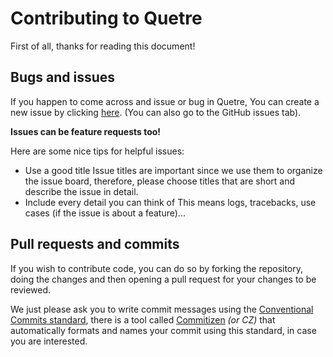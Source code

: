 # Contributing to Quetre

First of all, thanks for reading this document!

## Bugs and issues

If you happen to come across and issue or bug in Quetre, You can create a new issue by clicking [here](https://github.com/zyachel/quetre/issues/new/choose). (You can also go to the GitHub issues tab).

**Issues can be feature requests too!**

Here are some nice tips for helpful issues:

- Use a good title
  Issue titles are important since we use them to organize the issue board, therefore, please choose titles that are short and describe the issue in detail.
- Include every detail you can think of
  This means logs, tracebacks, use cases (if the issue is about a feature)...
  
## Pull requests and commits

If you wish to contribute code, you can do so by forking the repository, doing the changes and then opening a pull request for your changes to be reviewed.

We just please ask you to write commit messages using the [Conventional Commits standard](https://www.conventionalcommits.org/en), there is a tool called [Commitizen](https://commitizen.github.io/cz-cli/) *(or CZ)* that automatically formats and names your commit using this standard, in case you are interested.
